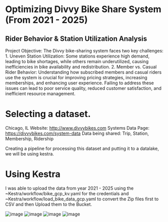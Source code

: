 # Optimizing Divvy Bike Share System (From 2021 - 2025)

## Rider Behavior & Station Utilization Analysis
Project Objective:
The Divvy bike-sharing system faces two key challenges:
	1. Uneven Station Utilization: Some stations experience high demand, leading to bike shortages, while others remain underutilized, causing inefficiencies in bike availability and redistribution.
	2. Member vs. Casual Rider Behavior: Understanding how subscribed members and casual riders use the system is crucial for improving pricing strategies, increasing memberships, and enhancing user experience.
Failing to address these issues can lead to poor service quality, reduced customer satisfaction, and inefficient resource management.


# Selecting a dataset.
Chicago, IL
Website: http://www.divvybikes.com
Systems Data Page: https://divvybikes.com/system-data
Data being shared: Trip, Station, Membership, Ridership

Creating a pipeline for processing this dataset and putting it to a datalake, we will be using kestra.

# Using Kestra 
I was able to upload the data from year 2021 - 2025 using the ~Kestra/workflow/bike_gcp_kv.yaml for the credentials and ~Kestra/workflow/load_bike_data_gcp.yaml to convert the Zip files first to CSV and then Upload them to the Bucket.

![image](https://github.com/user-attachments/assets/9aefa059-d241-47bb-9435-cb18c6e59c9a)
![image](https://github.com/user-attachments/assets/fc3a1764-3496-4cea-afce-f2f0a0d05449)
![image](https://github.com/user-attachments/assets/5ffbeda6-7dfe-4cc7-a79a-1af7988b6f21)
![image](https://github.com/user-attachments/assets/1defe6fb-984f-443c-bdb4-bc685a524157)

